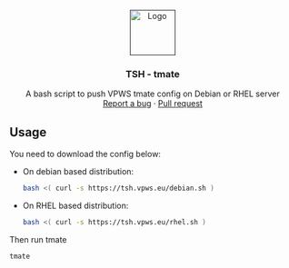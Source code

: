 <br />
<div align="center">
  <a href="">
    <img src="https://tmate.io/img/logo.png" alt="Logo" width="80" height="80">
  </a>

  <h3 align="center">TSH - tmate</h3>

  <p align="center">
    A bash script to push VPWS tmate config on Debian or RHEL server
    <br />
    <a href="https://github.com/itsmrval/tsh/issues">Report a bug</a>
    ·
    <a href="https://github.com/itsmrval/tsh/pulls">Pull request</a>
  </p>
</div>


## Usage

You need to download the config below:
- On debian based distribution:
  ```sh
  bash <( curl -s https://tsh.vpws.eu/debian.sh )
  ```
- On RHEL based distribution:
  ```sh
  bash <( curl -s https://tsh.vpws.eu/rhel.sh )
  ```

Then run tmate
  ```sh
  tmate
  ```
